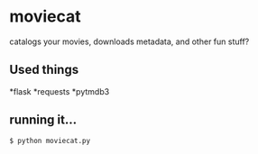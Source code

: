 moviecat
========

catalogs your movies, downloads metadata, and other fun stuff?


Used things
-----------

*flask
*requests
*pytmdb3


running it...
-------------

  ```bash
  $ python moviecat.py
  ```